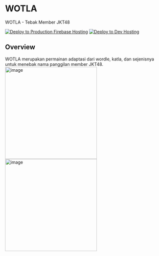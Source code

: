 # WOTLA

WOTLA - Tebak Member JKT48

[![Deploy to Production Firebase Hosting](https://github.com/LittleFireflies/wotla/actions/workflows/firebase-deploy-prod.yml/badge.svg)](https://github.com/LittleFireflies/wotla/actions/workflows/firebase-deploy-prod.yml)
[![Deploy to Dev Hosting](https://github.com/LittleFireflies/wotla/actions/workflows/firebase-deploy-dev.yml/badge.svg?branch=dev)](https://github.com/LittleFireflies/wotla/actions/workflows/firebase-deploy-dev.yml)

## Overview

WOTLA merupakan permainan adaptasi dari wordle, katla, dan sejenisnya untuk menebak nama panggilan member JKT48. 
<br />
<img width="300" alt="image" src="https://user-images.githubusercontent.com/14922088/162601590-55c6ab29-fada-4c04-bd43-42da436fbb57.png">
<img width="300" alt="image" src="https://user-images.githubusercontent.com/14922088/162601656-51523651-5489-4376-996b-e271651f8cda.png">
